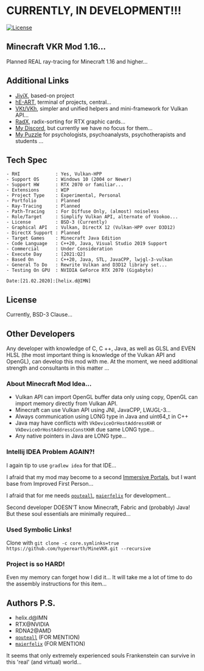 # CURRENTLY, IN DEVELOPMENT!!!

[![License](https://img.shields.io/badge/License-BSD%203--Clause-blue.svg)](https://opensource.org/licenses/BSD-3-Clause)


## Minecraft VKR Mod 1.16...

Planned REAL ray-tracing for Minecraft 1.16 and higher...


## Additional Links

- [JiviX](https://github.com/hyperearth/JiviX), based-on project
- [hE-ART](https://github.com/hyperearth/hE-ART), terminal of projects, central...
- [VKt/VKh](https://github.com/world8th/vkt), simpler and unified helpers and mini-framework for Vulkan API...
- [RadX](https://github.com/world8th/RadX), radix-sorting for RTX graphic cards...
- [My Discord](https://discord.gg/NqjBJsG), but currently we have no focus for them... 
- [My Puzzle](https://vk.cc/afiR3v) for psychologists, psychoanalysts, psychotherapists and students ...


## Tech Spec

```MD
- RHI             : Yes, Vulkan-HPP
- Support OS      : Windows 10 (2004 or Newer)
- Support HW      : RTX 2070 or familiar...
- Extensions      : WIP
- Project Type    : Experimental, Personal
- Portfolio       : Planned
- Ray-Tracing     : Planned
- Path-Tracing    : For Diffuse Only, (almost) noiseless
- Role/Target     : Simplify Vulkan API, alternate of Vookoo...
- License         : BSD-3 (Currently)
- Graphical API   : Vulkan, DirectX 12 (Vulkan-HPP over D3D12)
- DirectX Support : Planned
- Target Games    : Minecraft Java Edition
- Code Language   : C++20, Java, Visual Studio 2019 Support
- Commercial      : Under Consideration
- Execute Day     : [2021:Q2]
- Based On        : C++20, Java, STL, JavaCPP, lwjgl-3-vulkan
- General To Do   : Rewrite Vulkan and D3D12 library set...
- Testing On GPU  : NVIDIA GeForce RTX 2070 (Gigabyte)

Date:[21.02.2020]:[helix.d@IMN]
```


## License

Currently, BSD-3 Clause...


## Other Developers

Any developer with knowledge of C, C ++, Java, as well as GLSL and EVEN HLSL (the most important thing is knowledge of the Vulkan API and OpenGL), can develop this mod with me. At the moment, we need additional strength and consultants in this matter ...


### About Minecraft Mod Idea... 

- Vulkan API can import OpenGL buffer data only using copy, OpenGL can import memory directly from Vulkan API. 
- Minecraft can use Vulkan API using JNI, JavaCPP, LWJGL-3... 
- Always communication using LONG type in Java and uint64_t in C++ 
- Java may have conflicts with `VkDeviceOrHostAddressKHR` or `VkDeviceOrHostAddressConstKHR` due same LONG type... 
- Any native pointers in Java are LONG type... 


### Intellij IDEA Problem AGAIN?!

I again tip to use `gradlew idea` for that IDE... 

I afraid that my mod may become to a second [Immersive Portals](https://github.com/qouteall/ImmersivePortalsMod/tree/1.16), but I want base from Improved First Person... 

I afraid that for me needs [`qouteall`](https://github.com/qouteall), [`maierfelix`](https://github.com/maierfelix) for development... 

Second developer DOESN'T know Minecraft, Fabric and (probably) Java! But these soul essentials are minimally required...


### Used Symbolic Links!

Clone with `git clone -c core.symlinks=true https://github.com/hyperearth/MineVKR.git --recursive`


### Project is so HARD!

Even my memory can forget how I did it... 
It will take me a lot of time to do the assembly instructions for this item...


## Authors P.S.

- helix.d@IMN
- RTX@NVIDIA
- RDNA2@AMD
- [`qouteall`](https://github.com/qouteall)     (FOR MENTION)
- [`maierfelix`](https://github.com/maierfelix) (FOR MENTION)

It seems that only extremely experienced souls Frankenstein can survive in this 'real' (and virtual) world...
